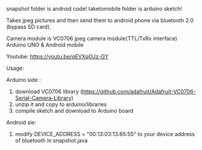 
    
  snapshot folder is android code!
  taketomobile folder is arduino sketch!

  Takes jpeg pictures and then send them to android phone via bluetooth 2.0 (bypass SD card).

  Camera module is VC0706 jpeg camera module(TTL/TxRx interface)
  Arduino UNO & Android mobile

  Youtube: https://youtu.be/qEVXqOJz-GY  

  Usage: 

  Arduino side :
  1. download VC0706 library (https://github.com/adafruit/Adafruit-VC0706-Serial-Camera-Library)
  2. unzip it and copy to arduino/libraries
  3. compile sketch and download to Arduino board

  Android sie:
  1. modify DEVICE_ADDRESS = "00:13:03:13:85:55" to your device address of bluetooth in snapshot.java
  

